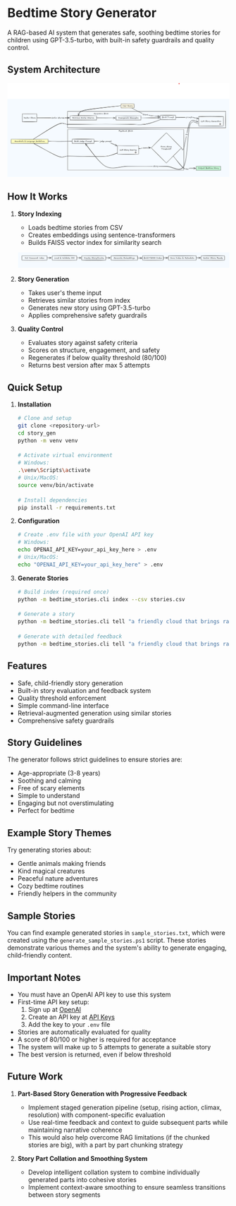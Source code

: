 ﻿# Bedtime Story Generator

A RAG-based AI system that generates safe, soothing bedtime stories for children using GPT-3.5-turbo, with built-in safety guardrails and quality control.

## System Architecture

![Block Diagram](block_diagram.png)

## How It Works

1. **Story Indexing**
   - Loads bedtime stories from CSV
   - Creates embeddings using sentence-transformers
   - Builds FAISS vector index for similarity search

   ![Vector Store Building](vector_build.png)

2. **Story Generation**
   - Takes user's theme input
   - Retrieves similar stories from index
   - Generates new story using GPT-3.5-turbo
   - Applies comprehensive safety guardrails

3. **Quality Control**
   - Evaluates story against safety criteria
   - Scores on structure, engagement, and safety
   - Regenerates if below quality threshold (80/100)
   - Returns best version after max 5 attempts

## Quick Setup

1. **Installation**
   ```bash
   # Clone and setup
   git clone <repository-url>
   cd story_gen
   python -m venv venv

   # Activate virtual environment
   # Windows:
   .\venv\Scripts\activate
   # Unix/MacOS:
   source venv/bin/activate

   # Install dependencies
   pip install -r requirements.txt
   ```

2. **Configuration**
   ```bash
   # Create .env file with your OpenAI API key
   # Windows:
   echo OPENAI_API_KEY=your_api_key_here > .env
   # Unix/MacOS:
   echo "OPENAI_API_KEY=your_api_key_here" > .env
   ```

3. **Generate Stories**
   ```bash
   # Build index (required once)
   python -m bedtime_stories.cli index --csv stories.csv

   # Generate a story
   python -m bedtime_stories.cli tell "a friendly cloud that brings rainbow rain"

   # Generate with detailed feedback
   python -m bedtime_stories.cli tell "a friendly cloud that brings rainbow rain" --verbose
   ```

## Features

- Safe, child-friendly story generation
- Built-in story evaluation and feedback system
- Quality threshold enforcement
- Simple command-line interface
- Retrieval-augmented generation using similar stories
- Comprehensive safety guardrails

## Story Guidelines

The generator follows strict guidelines to ensure stories are:
- Age-appropriate (3-8 years)
- Soothing and calming
- Free of scary elements
- Simple to understand
- Engaging but not overstimulating
- Perfect for bedtime

## Example Story Themes

Try generating stories about:
- Gentle animals making friends
- Kind magical creatures
- Peaceful nature adventures
- Cozy bedtime routines
- Friendly helpers in the community

## Sample Stories

You can find example generated stories in `sample_stories.txt`, which were created using the `generate_sample_stories.ps1` script. These stories demonstrate various themes and the system's ability to generate engaging, child-friendly content.

## Important Notes

- You must have an OpenAI API key to use this system
- First-time API key setup:
  1. Sign up at [OpenAI](https://platform.openai.com/signup)
  2. Create an API key at [API Keys](https://platform.openai.com/api-keys)
  3. Add the key to your `.env` file
- Stories are automatically evaluated for quality
- A score of 80/100 or higher is required for acceptance
- The system will make up to 5 attempts to generate a suitable story
- The best version is returned, even if below threshold

## Future Work

1. **Part-Based Story Generation with Progressive Feedback**
   - Implement staged generation pipeline (setup, rising action, climax, resolution) with component-specific evaluation
   - Use real-time feedback and context to guide subsequent parts while maintaining narrative coherence
   - This would also help overcome RAG limitations (if the chunked stories are big), with a part by part chunking strategy

2. **Story Part Collation and Smoothing System**
   - Develop intelligent collation system to combine individually generated parts into cohesive stories
   - Implement context-aware smoothing to ensure seamless transitions between story segments


